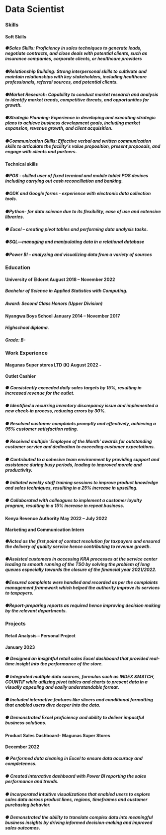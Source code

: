 # Data Scientist

### Skills
#### Soft Skills
##### ●Sales Skills: Proficiency in sales techniques to generate leads, negotiate contracts, and close deals with potential clients, such as insurance companies, corporate clients, or healthcare providers
##### ●Relationship Building: Strong interpersonal skills to cultivate and maintain relationships with key stakeholders, including healthcare professionals, referral sources, and potential clients.
##### ●Market Research: Capability to conduct market research and analysis to identify market trends, competitive threats, and opportunities for growth.
##### ●Strategic Planning: Experience in developing and executing strategic plans to achieve business development goals, including market expansion, revenue growth, and client acquisition.
##### ●Communication Skills: Effective verbal and written communication skills to articulate the facility's value proposition, present proposals, and engage with clients and partners.

#### Technical skills
##### ●POS - skilled user of fixed terminal and mobile tablet POS devices including carrying out cash reconciliation and banking. 
##### ●ODK and Google forms - experience with electronic data collection tools.
##### ●Python-  for data science due to its flexibility, ease of use and extensive libraries.
##### ● Excel – creating pivot tables and performing data analysis tasks.
##### ●SQL—managing and manipulating data in a relational database
##### ●Power BI – analyzing and visualizing data from a variety of sources


### Education
#### University of Eldoret                                                                    August 2018 – November 2022
##### Bachelor of Science in Applied Statistics with Computing.
##### Award: Second Class Honors (Upper Division)    

#### Nyangwa Boys School                                                                  January 2014 – November 2017
##### Highschool diploma.
##### Grade: B-


### Work Experience
#### Magunas Super stores LTD (K)	                                             August 2022 -
#### Outlet Cashier
##### ● Consistently exceeded daily sales targets by 15%, resulting in increased revenue for the outlet.
##### ● Identified a recurring inventory discrepancy issue and implemented a new check-in process, reducing errors by 30%.
##### ● Resolved customer complaints promptly and effectively, achieving a 95% customer satisfaction rating.
##### ● Received multiple 'Employee of the Month' awards for outstanding customer service and dedication to exceeding customer expectations.
##### ● Contributed to a cohesive team environment by providing support and assistance during busy periods, leading to improved morale and productivity.
##### ● Initiated weekly staff training sessions to improve product knowledge and sales techniques, resulting in a 25% increase in upselling.
##### ● Collaborated with colleagues to implement a customer loyalty program, resulting in a 15% increase in repeat business.

#### Kenya Revenue Authority	                                                                                              May 2022 – July 2022
#### Marketing and Communication Intern
##### ●Acted as the first point of contact resolution for taxpayers and ensured the delivery of quality service hence contributing to revenue growth.
##### ●Assisted customers in accessing KRA processes at the service center leading to smooth running of the TSO by solving the problem of long queues especially towards the closure of the financial year 2021/2022.
##### ●Ensured complaints were handled and recorded as per the complaints management framework which helped the authority improve its services to taxpayers.
##### ●Report-preparing reports as required hence improving decision making by the relevant departments.

### Projects
#### Retail Analysis – Personal Project
#### January 2023
##### ● Designed an insightful retail sales Excel dashboard that provided real-time insight into the performance of the store.
##### ● Integrated multiple data sources, formulas such as INDEX &MATCH, COUNTIF while utilizing pivot tables and charts to present data in a visually appealing and easily understandable format.
##### ● Included interactive features like slicers and conditional formatting that enabled users dive deeper into the data.
##### ● Demonstrated Excel proficiency and ability to deliver impactful business solutions.

#### Product Sales Dashboard– Magunas Super Stores
#### December 2022
##### ● Performed data cleaning in Excel to ensure data accuracy and completeness.
##### ● Created interactive dashboard with Power BI reporting the sales performance and trends.
##### ● Incorporated intuitive visualizations that enabled users to explore sales data across product lines, regions, timeframes and customer purchasing behavior.
##### ● Demonstrated the ability to translate complex data into meaningful business insights by driving informed decision-making and improved sales outcomes.
